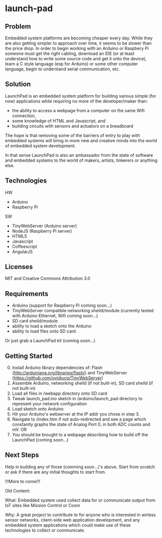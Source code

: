 launch-pad
==========

Problem
-------
Embedded system platforms are becoming cheaper every day. While they are also getting simpler to approach over time, it seems to be slower than the price drop. In order to begin working with an Arduino or Raspbery Pi someone must get the right cabling, download an IDE (or at least understand how to write some source code and get it onto the device), learn a C style language (esp for Arduino) or some other computer language, begin to understand serial communication, etc.

Solution
--------
LaunchPad is an embedded system platform for building various simple (for now) applications while requiring no more of the developer/maker than:
* the ability to access a webpage from a computer on the same Wifi connection,
* some knowledge of HTML and Javascript, and
* building circuits with sensors and actuators on a breadboard

The hope is that removing some of the barriers of entry to play with embedded systems will bring in more new and creative minds into the world of embedded system development.

In that sense LaunchPad is also an ambassador from the state of software and embedded systems to the world of makers, artists, tinkerers or anything else.

Technologies
------------
HW

* Arduino
* Raspberry Pi

SW

* TinyWebServer (Arduino server)
* NodeJS (Raspberry Pi server)
* HTML5
* Javascript
* Coffeescript
* AngularJS

Licenses
--------
MIT and Creative Commons Attribution 3.0

Requirements
------------
* Arduino (support for Raspberry Pi coming soon...)
* TinyWebServer compatible networking sheild/module (currently tested with Arduino Ethernet, Wifi coming soon...)
* SD card sheild/module
* ability to load a sketch onto the Arduino
* ability to load files onto SD card

Or just grab a LaunchPad kit (coming soon...)

Getting Started
---------------
0. Install Arduino library dependencies of: Flash (http://arduiniana.org/libraries/flash/) and TinyWebServer (https://github.com/ovidiucp/TinyWebServer)
1. Assemble Arduino, networking sheild (if not built-in), SD card sheild (if not built-in)
2. Load all files in /webapp directory onto SD card
3. Tweak launch_pad.ino sketch in /arduino/launch_pad directory to represent your network configuration
4. Load sketch onto Arduino
5. Hit your Arduino's webserver at the IP addr you chose in step 3.
6. Navigate to /index.htm if not auto-redirected and see a page which constantly graphs the state of Analog Port 0, in both ADC counts and mV.
OR
6. You should be brought to a webpage describing how to build off the LaunchPad (coming soon...)

Next Steps
----------

Help in building any of those (comming soon...)'s above. Start from scratch or ask if there are any initial thoughts to start from.

!!!More to come!!!


Old Content:

What: Embedded system used collect data for or communicate output from IoT sites like Mission Control or Cosm

Why: A great project to contribute to for anyone who is interested in wirless sensor networks, client-side web application development, and any embedded system applications which could make use of these technologies to collect or communicate.
